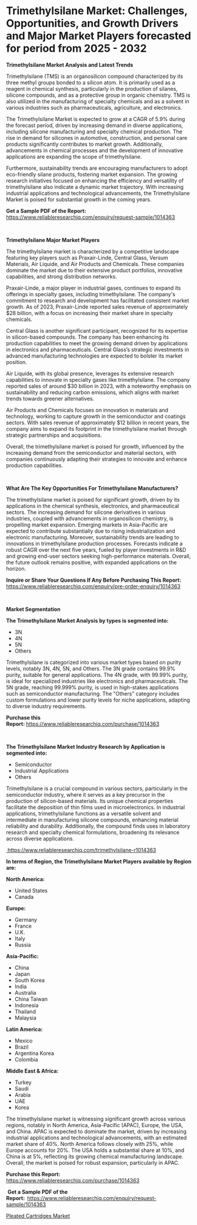 <p><h1>Trimethylsilane Market: Challenges, Opportunities, and Growth Drivers and Major Market Players forecasted for period from 2025 - 2032</h1></p><p><strong>Trimethylsilane Market Analysis and Latest Trends</strong></p>
<p><p>Trimethylsilane (TMS) is an organosilicon compound characterized by its three methyl groups bonded to a silicon atom. It is primarily used as a reagent in chemical synthesis, particularly in the production of silanes, silicone compounds, and as a protective group in organic chemistry. TMS is also utilized in the manufacturing of specialty chemicals and as a solvent in various industries such as pharmaceuticals, agriculture, and electronics.</p><p>The Trimethylsilane Market is expected to grow at a CAGR of 5.9% during the forecast period, driven by increasing demand in diverse applications, including silicone manufacturing and specialty chemical production. The rise in demand for silicones in automotive, construction, and personal care products significantly contributes to market growth. Additionally, advancements in chemical processes and the development of innovative applications are expanding the scope of trimethylsilane. </p><p>Furthermore, sustainability trends are encouraging manufacturers to adopt eco-friendly silane products, fostering market expansion. The growing research initiatives focused on enhancing the efficiency and versatility of trimethylsilane also indicate a dynamic market trajectory. With increasing industrial applications and technological advancements, the Trimethylsilane Market is poised for substantial growth in the coming years.</p></p>
<p><strong>Get a Sample PDF of the Report:&nbsp;</strong> <a href="https://www.reliableresearchiq.com/enquiry/request-sample/1014363?utm_campaign=2953&utm_medium=2&utm_source=Github&utm_content=ia&utm_term=06032025&utm_id=trimethylsilane">https://www.reliableresearchiq.com/enquiry/request-sample/1014363</a></p>
<p>&nbsp;</p>
<p><strong>Trimethylsilane Major Market Players</strong></p>
<p><p>The trimethylsilane market is characterized by a competitive landscape featuring key players such as Praxair-Linde, Central Glass, Versum Materials, Air Liquide, and Air Products and Chemicals. These companies dominate the market due to their extensive product portfolios, innovative capabilities, and strong distribution networks.</p><p>Praxair-Linde, a major player in industrial gases, continues to expand its offerings in specialty gases, including trimethylsilane. The company's commitment to research and development has facilitated consistent market growth. As of 2023, Praxair-Linde reported sales revenue of approximately $28 billion, with a focus on increasing their market share in specialty chemicals.</p><p>Central Glass is another significant participant, recognized for its expertise in silicon-based compounds. The company has been enhancing its production capabilities to meet the growing demand driven by applications in electronics and pharmaceuticals. Central Glass’s strategic investments in advanced manufacturing technologies are expected to bolster its market position.</p><p>Air Liquide, with its global presence, leverages its extensive research capabilities to innovate in specialty gases like trimethylsilane. The company reported sales of around $30 billion in 2023, with a noteworthy emphasis on sustainability and reducing carbon emissions, which aligns with market trends towards greener alternatives.</p><p>Air Products and Chemicals focuses on innovation in materials and technology, working to capture growth in the semiconductor and coatings sectors. With sales revenue of approximately $12 billion in recent years, the company aims to expand its footprint in the trimethylsilane market through strategic partnerships and acquisitions.</p><p>Overall, the trimethylsilane market is poised for growth, influenced by the increasing demand from the semiconductor and material sectors, with companies continuously adapting their strategies to innovate and enhance production capabilities.</p></p>
<p>&nbsp;</p>
<p><strong>What Are The Key Opportunities For Trimethylsilane Manufacturers?</strong></p>
<p><p>The trimethylsilane market is poised for significant growth, driven by its applications in the chemical synthesis, electronics, and pharmaceutical sectors. The increasing demand for silicone derivatives in various industries, coupled with advancements in organosilicon chemistry, is propelling market expansion. Emerging markets in Asia-Pacific are expected to contribute substantially due to rising industrialization and electronic manufacturing. Moreover, sustainability trends are leading to innovations in trimethylsilane production processes. Forecasts indicate a robust CAGR over the next five years, fueled by player investments in R&D and growing end-user sectors seeking high-performance materials. Overall, the future outlook remains positive, with expanded applications on the horizon.</p></p>
<p><strong>Inquire or Share Your Questions If Any Before Purchasing This Report:</strong> <a href="https://www.reliableresearchiq.com/enquiry/pre-order-enquiry/1014363?utm_campaign=2953&utm_medium=2&utm_source=Github&utm_content=ia&utm_term=06032025&utm_id=trimethylsilane">https://www.reliableresearchiq.com/enquiry/pre-order-enquiry/1014363</a></p>
<p>&nbsp;</p>
<p><strong>Market Segmentation</strong></p>
<p><strong>The Trimethylsilane Market Analysis by types is segmented into:</strong></p>
<p><ul><li>3N</li><li>4N</li><li>5N</li><li>Others</li></ul></p>
<p><p>Trimethylsilane is categorized into various market types based on purity levels, notably 3N, 4N, 5N, and Others. The 3N grade contains 99.9% purity, suitable for general applications. The 4N grade, with 99.99% purity, is ideal for specialized industries like electronics and pharmaceuticals. The 5N grade, reaching 99.999% purity, is used in high-stakes applications such as semiconductor manufacturing. The "Others" category includes custom formulations and lower purity levels for niche applications, adapting to diverse industry requirements.</p></p>
<p><strong>Purchase this Report:&nbsp;</strong><a href="https://www.reliableresearchiq.com/purchase/1014363?utm_campaign=2953&utm_medium=2&utm_source=Github&utm_content=ia&utm_term=06032025&utm_id=trimethylsilane">https://www.reliableresearchiq.com/purchase/1014363</a></p>
<p>&nbsp;</p>
<p><strong>The Trimethylsilane Market Industry Research by Application is segmented into:</strong></p>
<p><ul><li>Semiconductor</li><li>Industrial Applications</li><li>Others</li></ul></p>
<p><p>Trimethylsilane is a crucial compound in various sectors, particularly in the semiconductor industry, where it serves as a key precursor in the production of silicon-based materials. Its unique chemical properties facilitate the deposition of thin films used in microelectronics. In industrial applications, trimethylsilane functions as a versatile solvent and intermediate in manufacturing silicone compounds, enhancing material reliability and durability. Additionally, the compound finds uses in laboratory research and specialty chemical formulations, broadening its relevance across diverse applications.</p></p>
<p><a href="https://www.reliableresearchiq.com/trimethylsilane-r1014363?utm_campaign=2953&utm_medium=2&utm_source=Github&utm_content=ia&utm_term=06032025&utm_id=trimethylsilane">&nbsp;https://www.reliableresearchiq.com/trimethylsilane-r1014363</a></p>
<p><strong>In terms of Region, the Trimethylsilane Market Players available by Region are:</strong></p>
<p>
    <p> <strong> North America: </strong>
        <ul>
            <li>United States</li>
            <li>Canada</li>
        </ul>
        </p> 
    <p> <strong> Europe: </strong>
        <ul>
            <li>Germany</li>
            <li>France</li>
            <li>U.K.</li>
            <li>Italy</li>
            <li>Russia</li>
        </ul>
        </p> 
    <p> <strong> Asia-Pacific: </strong>
        <ul>
            <li>China</li>
            <li>Japan</li>
            <li>South Korea</li>
            <li>India</li>
            <li>Australia</li>
            <li>China Taiwan</li>
            <li>Indonesia</li>
            <li>Thailand</li>
            <li>Malaysia</li>
        </ul>
        </p> 
    <p> <strong> Latin America: </strong>
        <ul>
            <li>Mexico</li>
            <li>Brazil</li>
            <li>Argentina Korea</li>
            <li>Colombia</li>
        </ul>
        </p> 
    <p> <strong> Middle East & Africa: </strong>
        <ul>
            <li>Turkey</li>
            <li>Saudi</li>
            <li>Arabia</li>
            <li>UAE</li>
            <li>Korea</li>
        </ul>
    </p>
    </p>
<p><p>The trimethylsilane market is witnessing significant growth across various regions, notably in North America, Asia-Pacific (APAC), Europe, the USA, and China. APAC is expected to dominate the market, driven by increasing industrial applications and technological advancements, with an estimated market share of 40%. North America follows closely with 25%, while Europe accounts for 20%. The USA holds a substantial share at 10%, and China is at 5%, reflecting its growing chemical manufacturing landscape. Overall, the market is poised for robust expansion, particularly in APAC.</p></p>
<p><strong>Purchase this Report: </strong><a href="https://www.reliableresearchiq.com/purchase/1014363?utm_campaign=2953&utm_medium=2&utm_source=Github&utm_content=ia&utm_term=06032025&utm_id=trimethylsilane">https://www.reliableresearchiq.com/purchase/1014363</a></p>
<p>&nbsp;<strong>Get a Sample PDF of the Report:&nbsp;&nbsp;</strong><a href="https://www.reliableresearchiq.com/enquiry/request-sample/1014363?utm_campaign=2953&utm_medium=2&utm_source=Github&utm_content=ia&utm_term=06032025&utm_id=trimethylsilane">https://www.reliableresearchiq.com/enquiry/request-sample/1014363</a></p>
<p><strong></strong></p>
<p><p><a href="https://github.com/vilolakoreni/Market-Research-Report-List-1/blob/main/pleated-cartridges-market.md?utm_campaign=2953&utm_medium=2&utm_source=Github&utm_content=ia&utm_term=06032025&utm_id=trimethylsilane">Pleated Cartridges Market</a></p></p>